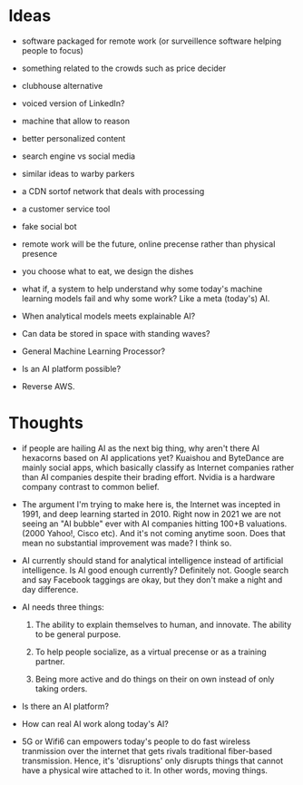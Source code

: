 # Ideas

- software packaged for remote work (or surveillence software helping people to focus)

- something related to the crowds such as price decider

- clubhouse alternative

- voiced version of LinkedIn?

- machine that allow to reason

- better personalized content

- search engine vs social media

- similar ideas to warby parkers

- a CDN sortof network that deals with processing

- a customer service tool

- fake social bot

- remote work will be the future, online precense rather than physical presence

- you choose what to eat, we design the dishes

- what if, a system to help understand why some today's machine learning models fail and why some work? Like a meta (today's) AI.

- When analytical models meets explainable AI?

- Can data be stored in space with standing waves?

- General Machine Learning Processor?

- Is an AI platform possible?

- Reverse AWS.

# Thoughts

- if people are hailing AI as the next big thing, why aren't there AI hexacorns based on AI applications yet? Kuaishou and ByteDance are mainly social apps, which basically classify as Internet companies rather than AI companies despite their brading effort. Nvidia is a hardware company contrast to common belief.

- The argument I'm trying to make here is, the Internet was incepted in 1991, and deep learning started in 2010. Right now in 2021 we are not seeing an "AI bubble" ever with AI companies hitting 100+B valuations. (2000 Yahoo!, Cisco etc). And it's not coming anytime soon. Does that mean no substantial improvement was made? I think so.

- AI currently should stand for analytical intelligence instead of artificial intelligence. Is AI good enough currently? Definitely not. Google search and say Facebook taggings are okay, but they don't make a night and day difference.

- AI needs three things:

  1. The ability to explain themselves to human, and innovate. The ability to be general purpose.

  2. To help people socialize, as a virtual precense or as a training partner.

  3. Being more active and do things on their on own instead of only taking orders.

- Is there an AI platform?

- How can real AI work along today's AI?

- 5G or Wifi6 can empowers today's people to do fast wireless tranmission over the internet that gets rivals traditional fiber-based transmission. Hence, it's 'disruptions' only disrupts things that cannot have a physical wire attached to it. In other words, moving things.
